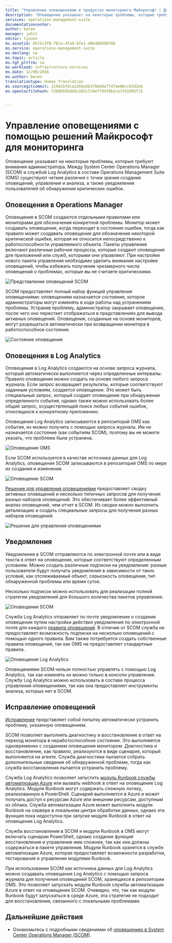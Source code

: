 ```yaml
---
title: "Управление оповещениями в продуктах мониторинга Майкрософт | Документация Майкрософт"
description: "Оповещение указывает на некоторые проблемы, которые требуют внимания администратора.  В этой статье описываются различия в создании оповещений и управлении ими в System Center Operations Manager (SCOM) и службе Log Analytics, а также приводятся рекомендации по использованию обоих продуктов для реализации гибридной стратегии управления оповещениями."
services: operations-management-suite
documentationcenter: 
author: bwren
manager: jwhit
editor: tysonn
ms.assetid: 6572c3f8-78ca-4fa9-8fe1-d0b488590788
ms.service: operations-management-suite
ms.devlang: na
ms.topic: article
ms.tgt_pltfrm: na
ms.workload: infrastructure-services
ms.date: 12/09/2016
ms.author: bwren
translationtype: Human Translation
ms.sourcegitcommit: 219dcbfdca145bedb570eb9ef747ee00cc0342eb
ms.openlocfilehash: f2b0655bdddc162c7c8ef7d478b2ce1fd1993f15


---
```

# <a name="managing-alerts-with-microsoft-monitoring"></a>Управление оповещениями с помощью решений Майкрософт для мониторинга
Оповещение указывает на некоторые проблемы, которые требуют внимания администратора.  Между System Center Operations Manager (SCOM) и службой Log Analytics в составе Operations Management Suite (OMS) существуют четкие различия с точки зрения создания оповещений, управления и анализа, а также уведомления пользователей об обнаружении критических ошибок.

## <a name="alerts-in-operations-manager"></a>Оповещения в Operations Manager
Оповещения в SCOM создаются отдельными правилами или мониторами для обозначения конкретной проблемы.  Монитор может создавать оповещение, когда переходит в состояние ошибки, тогда как правило может создавать оповещение для обозначения некоторой критической ошибки, которая не относится непосредственно к работоспособности управляемого объекта.  Пакеты управления включают различные рабочие процессы, которые создают оповещения для приложений или служб, которыми они управляют.  При настройке нового пакета управления необходимо уделить внимание настройке оповещений, чтобы избежать получения чрезмерного числа оповещений о проблемах, которые вы не считаете критическими.

![Представление оповещений SCOM](media/operations-management-suite-monitoring-alerts/scom-alert-view.png)

SCOM предоставляет полный набор функций управления оповещениями: оповещениям назначается состояние, которое администраторы могут изменять в ходе работы над устранением проблемы.  Устранив проблему, администратор закрывает оповещение, после чего оно перестает отображаться в представлениях для вывода активных оповещений.  Оповещения, созданные на основе мониторов, могут разрешаться автоматически при возвращении монитора в работоспособное состояние.

![Состояние оповещения](media/operations-management-suite-monitoring-alerts/scom-alert-status.png)

## <a name="alerts-in-log-analytics"></a>Оповещения в Log Analytics
Оповещения в Log Analytics создаются на основе запроса журнала, который автоматически выполняется через определенные интервалы.  Правило оповещения можно создать на основе любого запроса журнала.  Если запрос возвращает результаты, которые соответствуют заданным условиям, создается оповещение.  Это может быть специальный запрос, который создает оповещение при обнаружении определенного события, однако также можно использовать более общий запрос, осуществляющий поиск любых событий ошибок, относящихся к конкретному приложению.

Оповещения Log Analytics записываются в репозиторий OMS как события, их можно получить с помощью запроса журнала.  Им не назначается состояние (как событиям SCOM), поэтому вы не можете указать, что проблема была устранена.

![Оповещение OMS](media/operations-management-suite-monitoring-alerts/oms-alert.png)

Если SCOM используется в качестве источника данных для Log Analytics, оповещения SCOM записываются в репозиторий OMS по мере их создания и изменения.  

![Оповещение SCOM](media/operations-management-suite-monitoring-alerts/scom-alert.png)

[Решение для управления оповещениями](http://technet.microsoft.com/library/mt484092.aspx) предоставляет сводку активных оповещений и несколько типичных запросов для получения разных наборов оповещений.  Это обеспечивает более эффективный анализ оповещений, чем отчет в SCOM.  Из сводки можно выполнить детализацию и создать специальные запросы для получения разных наборов оповещений.

![Решение для управления оповещениями](media/operations-management-suite-monitoring-alerts/alert-management.png)

## <a name="notifications"></a>Уведомления
Уведомления в SCOM отправляются по электронной почте или в виде текста в ответ на оповещения, которые соответствуют определенным условиям.  Можно создать различные подписки на уведомления: разные пользователи будут получать уведомления в зависимости от таких условий, как отслеживаемый объект, серьезность оповещения, тип обнаруженной проблемы или время суток.

Несколько подписок можно использовать для реализации полной стратегии уведомлений для большого количества пакетов управления.

![Оповещения SCOM](media/operations-management-suite-monitoring-alerts/alerts-overview-scom.png)

Служба Log Analytics отправляет по почте уведомление о создании оповещения путем настройки действия уведомления по электронной почте для каждого [правила оповещений](http://technet.microsoft.com/library/mt614775.aspx).  В отличие от SCOM служба не предоставляет возможность подписки на несколько оповещений с помощью одного правила.  Вам также потребуется создать собственные правила оповещений, так как OMS не предоставляет стандартные правила.

![Оповещения Log Analytics](media/operations-management-suite-monitoring-alerts/alerts-overview-oms.png)

Оповещениями SCOM нельзя полностью управлять с помощью Log Analytics, так как изменять их можно только в консоли управления.  Службу Log Analytics можно использовать в составе процесса управления оповещениями, так как она предоставляет инструменты анализа, которых нет в SCOM.

## <a name="alert-remediation"></a>Исправление оповещений
[Исправление](http://technet.microsoft.com/library/mt614775.aspx) представляет собой попытку автоматически устранить проблему, указанную оповещением.

SCOM позволяет выполнять диагностику и восстановление в ответ на переход монитора в неработоспособное состояние.  Это выполняется одновременно с созданием оповещения монитором.  Диагностика и восстановление, как правило, реализуются в виде сценария, который выполняется на агенте.  Служба диагностики пытается собрать дополнительные сведения об обнаруженной проблеме, тогда как служба восстановления пытается устранить проблему.

Служба Log Analytics позволяет запустить [модуль Runbook службы автоматизации Azure](https://azure.microsoft.com/documentation/services/automation/) или вызвать webhook в ответ на оповещение Log Analytics.  Модули Runbook могут содержать сложную логику, реализованную в PowerShell.  Сценарий выполняется в Azure и может получать доступ к ресурсам Azure или внешним ресурсам, доступным из облака.  Служба автоматизации Azure может выполнять модули Runbook на сервере в локальном центре обработки данных, однако эта функция пока недоступна при запуске модуля Runbook в ответ на оповещения Log Analytics.

Служба восстановления в SCOM и модули Runbook в OMS могут включать сценарии PowerShell, однако создание функций восстановления и управление ими сложнее, так как они должны содержаться в пакете управления.  Модули Runbook хранятся в службе автоматизации Azure, которая предоставляет возможности разработки, тестирования и управления модулями Runbook.

При использовании SCOM как источника данных для Log Analytics можно создавать оповещения Log Analytics с помощью запроса журнала для получения оповещений SCOM, хранящихся в репозитории OMS.  Это позволяет запускать модули Runbook службы автоматизации Azure в ответ на оповещения SCOM.  Очевидно, что, так как модули Runbook будут запускаться в среде Azure, эта стратегия не подходит для восстановления, связанного с локальными проблемами.

## <a name="next-steps"></a>Дальнейшие действия
* Ознакомьтесь с подробными сведениями об [оповещениях в System Center Operations Manager (SCOM)](https://technet.microsoft.com/library/hh212913.aspx).




<!--HONumber=Nov16_HO3-->


